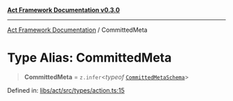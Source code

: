 [**Act Framework Documentation v0.3.0**](../README.md)

***

[Act Framework Documentation](../globals.md) / CommittedMeta

# Type Alias: CommittedMeta

> **CommittedMeta** = `z.infer`\<*typeof* [`CommittedMetaSchema`](../variables/CommittedMetaSchema.md)\>

Defined in: [libs/act/src/types/action.ts:15](https://github.com/Rotorsoft/act-root/blob/b40f67575d048d860d7c67a52d36c927803922d7/libs/act/src/types/action.ts#L15)
